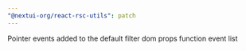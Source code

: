 ```yaml
---
"@nextui-org/react-rsc-utils": patch
---
```


Pointer events added to the default filter dom props function event list
